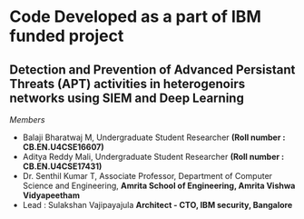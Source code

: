 # Code Developed as a part of IBM funded project
## Detection and Prevention of Advanced Persistant Threats (APT) activities in heterogenoirs networks using SIEM and Deep Learning
*Members*
 - Balaji Bharatwaj M, Undergraduate Student Researcher **(Roll number : CB.EN.U4CSE16607)**
 - Aditya Reddy Mali, Undergraduate Student Researcher **(Roll number : CB.EN.U4CSE17431)**
 - Dr. Senthil Kumar T, Associate Professor, Department of Computer Science and Engineering, **Amrita School of Engineering, Amrita Vishwa Vidyapeetham**
 - Lead : Sulakshan Vajipayajula **Architect - CTO, IBM security, Bangalore**
